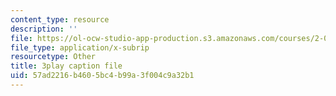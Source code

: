 ```yaml
---
content_type: resource
description: ''
file: https://ol-ocw-studio-app-production.s3.amazonaws.com/courses/2-003sc-engineering-dynamics-fall-2011/57ad2216b4605bc4b99a3f004c9a32b1_zhk9xLjrmi4.vtt
file_type: application/x-subrip
resourcetype: Other
title: 3play caption file
uid: 57ad2216-b460-5bc4-b99a-3f004c9a32b1
---
```

